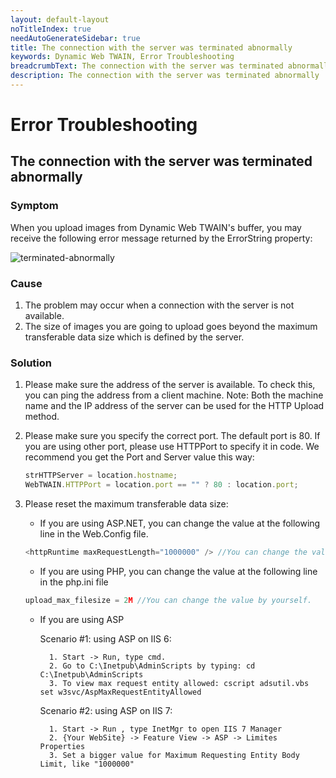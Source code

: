 ```yaml
---
layout: default-layout
noTitleIndex: true
needAutoGenerateSidebar: true
title: The connection with the server was terminated abnormally
keywords: Dynamic Web TWAIN, Error Troubleshooting
breadcrumbText: The connection with the server was terminated abnormally
description: The connection with the server was terminated abnormally
---
```


# Error Troubleshooting

## The connection with the server was terminated abnormally

### Symptom

When you upload images from Dynamic Web TWAIN's buffer, you may receive the following error message returned by the ErrorString property:

![terminated-abnormally]({{site.assets}}imgs/terminated-abnormally.png)

### Cause

1. The problem may occur when a connection with the server is not available.
2. The size of images you are going to upload goes beyond the maximum transferable data size which is defined by the server.

### Solution

1. Please make sure the address of the server is available. To check this, you can ping the address from a client machine.
   Note: Both the machine name and the IP address of the server can be used for the HTTP Upload method.

2. Please make sure you specify the correct port. The default port is 80. If you are using other port, please use HTTPPort to specify it in code.
   We recommend you get the Port and Server value this way:

    ```javascript
    strHTTPServer = location.hostname;
    WebTWAIN.HTTPPort = location.port == "" ? 80 : location.port;
    ```

3. Please reset the maximum transferable data size:

    - If you are using ASP.NET, you can change the value at the following line in the Web.Config file.

    ```javascript
    <httpRuntime maxRequestLength="1000000" /> //You can change the value by yourself.
    ```

    - If you are using PHP, you can change the value at the following line in the php.ini file

    ```javascript
    upload_max_filesize = 2M //You can change the value by yourself.
    ```

    - If you are using ASP

        Scenario #1: using ASP on IIS 6:

            1. Start -> Run, type cmd.
            2. Go to C:\Inetpub\AdminScripts by typing: cd C:\Inetpub\AdminScripts
            3. To view max request entity allowed: cscript adsutil.vbs set w3svc/AspMaxRequestEntityAllowed

        Scenario #2: using ASP on IIS 7:

            1. Start -> Run , type InetMgr to open IIS 7 Manager
            2. {Your WebSite} -> Feature View -> ASP -> Limites Properties
            3. Set a bigger value for Maximum Requesting Entity Body Limit, like "1000000"
